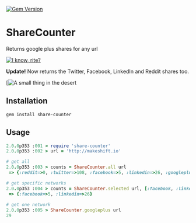 [![Gem Version](https://badge.fury.io/rb/share-counter.png)](http://badge.fury.io/rb/share-counter)

# ShareCounter


Returns google plus shares for any url

[![I know, rite?](http://gifs.gifbin.com/052011/1304618376_tumbleweed-gif.gif)](http://gifs.gifbin.com/052011/1304618376_tumbleweed-gif.gif)


**Update!** Now returns the Twitter, Facebook, LinkedIn and Reddit shares too. 

[![A small thing in the desert](http://i.imgur.com/j0nCIxj.jpg)


## Installation

```
gem install share-counter
```


## Usage

```ruby
2.0.0p353 :001 > require 'share-counter'
2.0.0p353 :002 > url = 'http://makeshift.io'

# get all
2.0.0p353 :003 > counts = ShareCounter.all url
 => {:reddit=>0, :twitter=>108, :facebook=>5, :linkedin=>26, :googleplus=>29}

# get specific networks
2.0.0p353 :004 > counts = ShareCounter.selected url, [:facebook, :linkedin]
 => {:facebook=>5, :linkedin=>26}
 
# get one network
2.0.0p353 :005 > ShareCounter.googleplus url
29
```
